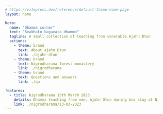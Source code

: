```yaml
---
# https://vitepress.dev/reference/default-theme-home-page
layout: home

hero:
  name: "Dhamma corner"
  text: "Svakhato bagavata dhammo"
  tagline: A small collection of teaching from venerable Ajahn Dtun
  actions:
    - theme: brand
      text: About ajahn Dtun
      link: ./ajahn-dtun
    - theme: brand
      text: Nigrodharama forest monastery
      link: ./nigrodharama
    - theme: brand
      text: Questions and answers
      link: ./qa

features:
  - title: Nigrodharama 13th March 2023
    details: Dhamma teaching from ven. Ajahn Dtun during his stay at Nigrodharama March 2023
    link: ./nigrodharama/13-03-2023
---
```


